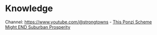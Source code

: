 # Knowledge
Channel: https://www.youtube.com/@strongtowns - [This Ponzi Scheme Might END Suburban Prosperity](https://youtu.be/tI3kkk2JdoI)
